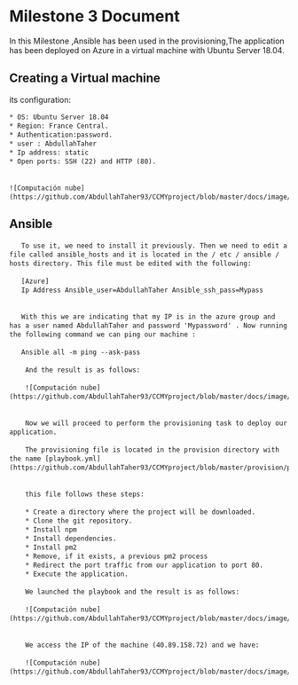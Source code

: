 

# Milestone 3 Document

   In this Milestone ,Ansible has been used in the provisioning,The application has been deployed on Azure in a virtual machine with Ubuntu Server 18.04.

   ## Creating a Virtual machine

   its configuration:
    
    * OS: Ubuntu Server 18.04
    * Region: France Central.
    * Authentication:password.
    * user : AbdullahTaher
    * Ip address: static
    * Open ports: SSH (22) and HTTP (80).
    

    ![Computación nube](https://github.com/AbdullahTaher93/CCMYproject/blob/master/docs/image/VM1.png)


   
   
   ## Ansible

       To use it, we need to install it previously. Then we need to edit a file called ansible_hosts and it is located in the / etc / ansible / hosts directory. This file must be edited with the following:

       [Azure]
       Ip Address Ansible_user=AbdullahTaher Ansible_ssh_pass=Mypass


       With this we are indicating that my IP is in the azure group and has a user named AbdullahTaher and password 'Mypassword' . Now running the following command we can ping our machine : 

       Ansible all -m ping --ask-pass 
    
        And the result is as follows:

        ![Computación nube](https://github.com/AbdullahTaher93/CCMYproject/blob/master/docs/image/ansible.png)


        Now we will proceed to perform the provisioning task to deploy our application.

        The provisioning file is located in the provision directory with the name [playbook.yml](https://github.com/AbdullahTaher93/CCMYproject/blob/master/provision/playbook.yml)


        this file follows these steps:

        * Create a directory where the project will be downloaded.
        * Clone the git repository.
        * Install npm 
        * Install dependencies.
        * Install pm2
        * Remove, if it exists, a previous pm2 process
        * Redirect the port traffic from our application to port 80.
        * Execute the application.

        We launched the playbook and the result is as follows:
        
        ![Computación nube](https://github.com/AbdullahTaher93/CCMYproject/blob/master/docs/image/ansible1.png)


        We access the IP of the machine (40.89.158.72) and we have:

        ![Computación nube](https://github.com/AbdullahTaher93/CCMYproject/blob/master/docs/image/IPVM.png)









    
 







